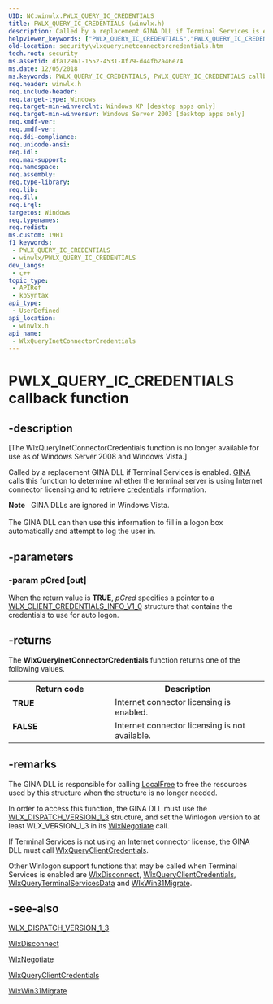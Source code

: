 ```yaml
---
UID: NC:winwlx.PWLX_QUERY_IC_CREDENTIALS
title: PWLX_QUERY_IC_CREDENTIALS (winwlx.h)
description: Called by a replacement GINA DLL if Terminal Services is enabled. GINA calls this function to determine whether the terminal server is using Internet connector licensing and to retrieve credentials information.
helpviewer_keywords: ["PWLX_QUERY_IC_CREDENTIALS","PWLX_QUERY_IC_CREDENTIALS callback","WlxQueryInetConnectorCredentials","WlxQueryInetConnectorCredentials callback function [Security]","_gina_wlxqueryinetconnectorcredentials","security.wlxqueryinetconnectorcredentials","winwlx/WlxQueryInetConnectorCredentials"]
old-location: security\wlxqueryinetconnectorcredentials.htm
tech.root: security
ms.assetid: dfa12961-1552-4531-8f79-d44fb2a46e74
ms.date: 12/05/2018
ms.keywords: PWLX_QUERY_IC_CREDENTIALS, PWLX_QUERY_IC_CREDENTIALS callback, WlxQueryInetConnectorCredentials, WlxQueryInetConnectorCredentials callback function [Security], _gina_wlxqueryinetconnectorcredentials, security.wlxqueryinetconnectorcredentials, winwlx/WlxQueryInetConnectorCredentials
req.header: winwlx.h
req.include-header: 
req.target-type: Windows
req.target-min-winverclnt: Windows XP [desktop apps only]
req.target-min-winversvr: Windows Server 2003 [desktop apps only]
req.kmdf-ver: 
req.umdf-ver: 
req.ddi-compliance: 
req.unicode-ansi: 
req.idl: 
req.max-support: 
req.namespace: 
req.assembly: 
req.type-library: 
req.lib: 
req.dll: 
req.irql: 
targetos: Windows
req.typenames: 
req.redist: 
ms.custom: 19H1
f1_keywords:
 - PWLX_QUERY_IC_CREDENTIALS
 - winwlx/PWLX_QUERY_IC_CREDENTIALS
dev_langs:
 - c++
topic_type:
 - APIRef
 - kbSyntax
api_type:
 - UserDefined
api_location:
 - winwlx.h
api_name:
 - WlxQueryInetConnectorCredentials
---
```


# PWLX_QUERY_IC_CREDENTIALS callback function


## -description

<p class="CCE_Message">[The WlxQueryInetConnectorCredentials function is no longer available for use as of Windows Server 2008 and Windows Vista.]

Called by a replacement GINA DLL if Terminal Services is enabled.
				<a href="/windows/desktop/SecGloss/g-gly">GINA</a> calls this function to determine whether the terminal server is using Internet connector licensing and to retrieve <a href="/windows/desktop/SecGloss/c-gly">credentials</a> information.
<div class="alert"><b>Note</b>   GINA DLLs are ignored in Windows Vista.</div><div> </div>The GINA DLL can then use this information to fill in a logon box automatically and attempt to log the user in.

## -parameters

### -param pCred [out]

When the return value is <b>TRUE</b>, <i>pCred</i> specifies a pointer to a 
<a href="/windows/win32/api/winwlx/ns-winwlx-wlx_client_credentials_info_v1_0">WLX_CLIENT_CREDENTIALS_INFO_V1_0</a> structure that contains the credentials to use for auto logon.

## -returns

The <b>WlxQueryInetConnectorCredentials</b> function returns one of the following values.

<table>
<tr>
<th>Return code</th>
<th>Description</th>
</tr>
<tr>
<td width="40%">
<dl>
<dt><b>TRUE</b></dt>
</dl>
</td>
<td width="60%">
Internet connector licensing is enabled.

</td>
</tr>
<tr>
<td width="40%">
<dl>
<dt><b>FALSE</b></dt>
</dl>
</td>
<td width="60%">
Internet connector licensing is not available.

</td>
</tr>
</table>

## -remarks

The GINA DLL is responsible for calling 
<a href="/windows/desktop/api/winbase/nf-winbase-localfree">LocalFree</a> to free the resources used by this structure when the structure is no longer needed.

In order to access this function, the GINA DLL must use the 
<a href="/windows/desktop/api/winwlx/ns-winwlx-wlx_dispatch_version_1_3">WLX_DISPATCH_VERSION_1_3</a> structure, and set the Winlogon version to at least WLX_VERSION_1_3 in its 
<a href="/windows/desktop/api/winwlx/nf-winwlx-wlxnegotiate">WlxNegotiate</a> call.

If Terminal Services is not using an Internet connector license, the GINA DLL must call 
<a href="/windows/desktop/api/winwlx/nc-winwlx-pwlx_query_client_credentials">WlxQueryClientCredentials</a>.

Other Winlogon support functions that may be called when Terminal Services is enabled are <a href="/windows/desktop/api/winwlx/nc-winwlx-pwlx_disconnect">WlxDisconnect</a>, <a href="/windows/desktop/api/winwlx/nc-winwlx-pwlx_query_client_credentials">WlxQueryClientCredentials</a>,
<a href="/windows/desktop/api/winwlx/nc-winwlx-pwlx_query_terminal_services_data">WlxQueryTerminalServicesData</a> and 
<a href="/windows/desktop/api/winwlx/nc-winwlx-pwlx_win31_migrate">WlxWin31Migrate</a>.

## -see-also

<a href="/windows/desktop/api/winwlx/ns-winwlx-wlx_dispatch_version_1_3">WLX_DISPATCH_VERSION_1_3</a>



<a href="/windows/desktop/api/winwlx/nc-winwlx-pwlx_disconnect">WlxDisconnect</a>



<a href="/windows/desktop/api/winwlx/nf-winwlx-wlxnegotiate">WlxNegotiate</a>



<a href="/windows/desktop/api/winwlx/nc-winwlx-pwlx_query_client_credentials">WlxQueryClientCredentials</a>



<a href="/windows/desktop/api/winwlx/nc-winwlx-pwlx_win31_migrate">WlxWin31Migrate</a>